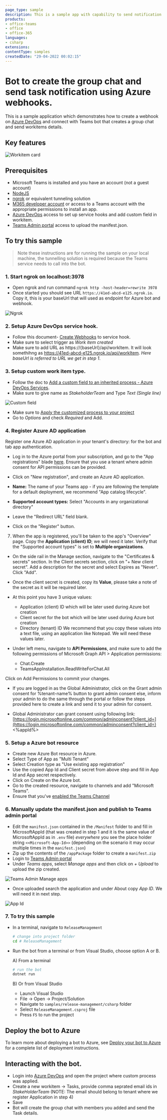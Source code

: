 ```yaml
---
page_type: sample
description: This is a sample app with capability to send notification when user creates workitem in [Azure DevOps](https://dev.azure.com) via webhooks.
products:
- office-teams
- office
- office-365
languages:
- csharp
extensions:
contentType: samples
createdDate: "29-04-2022 00:02:15"
---
```


# Bot to create the group chat and send task notification using Azure webhooks.

This is a sample application which demonstrates how to create a webhook on [Azure DevOps](https://dev.azure.com) and connect with Teams bot that creates a group chat and send workitems details.

## Key features

![Workitem card](ReleaseManagement/Images/WorkItemCard.png)


## Prerequisites

- Microsoft Teams is installed and you have an account (not a guest account)
-  [NodeJS](https://nodejs.org/en/)
-  [ngrok](https://ngrok.com/) or equivalent tunneling solution
-  [M365 developer account](https://docs.microsoft.com/en-us/microsoftteams/platform/concepts/build-and-test/prepare-your-o365-tenant) or access to a Teams account with the appropriate permissions to install an app.
-  [Azure DevOps](https://dev.azure.com) access to set up service hooks and add custom field in workitem.
-  [Teams Admin portal](https://admin.teams.microsoft.com) access to upload the manifest.json.

## To try this sample

> Note these instructions are for running the sample on your local machine, the tunnelling solution is required because
> the Teams service needs to call into the bot.

### 1. Start ngrok on localhost:3978
- Open ngrok and run command `ngrok http -host-header=rewrite 3978` 
- Once started you should see URL  `https://41ed-abcd-e125.ngrok.io`. Copy it, this is your baseUrl that will used as endpoint for Azure bot and webhook.

![Ngrok](ReleaseManagement/Images/NgrokScreenshot.png)

### 2. Setup Azure DevOps service hook.
- Follow this document- [Create Webhooks](https://docs.microsoft.com/en-us/azure/devops/service-hooks/services/webhooks?view=azure-devops) to service hook. 
- Make sure to select trigger as *Work item created*
- Make sure to add URL as https://{baseUrl}/api/workItem. It will look somethihng as https://41ed-abcd-e125.ngrok.io/api/workItem. *Here baseUrl is referred to URL we get in step 1*.

### 3. Setup custom work item type.
- Follow the doc to [Add a custom field to an inherited process - Azure DevOps Services](https://docs.microsoft.com/en-us/azure/devops/organizations/settings/work/add-custom-field?view=azure-devops). 
- Make sure to give name as *StakeholderTeam* and Type *Text (Single line)*

![Custom field](ReleaseManagement/Images/CustomField.png)
- Make sure to [Apply the customized process to your project](https://docs.microsoft.com/en-us/azure/devops/organizations/settings/work/add-custom-field?view=azure-devops#apply-the-customized-process-to-your-project)
- Go to *Options* and check *Required* and Add.

### 4. Register Azure AD application
Register one Azure AD application in your tenant's directory: for the bot and tab app authentication.

-  Log in to the Azure portal from your subscription, and go to the "App registrations" blade  [here](https://portal.azure.com/#blade/Microsoft_AAD_IAM/ActiveDirectoryMenuBlade/RegisteredApps). Ensure that you use a tenant where admin consent for API permissions can be provided.

-  Click on "New registration", and create an Azure AD application.

-  **Name:**  The name of your Teams app - if you are following the template for a default deployment, we recommend "App catalog lifecycle".

-  **Supported account types:**  Select "Accounts in any organizational directory"

-  Leave the "Redirect URL" field blank.   

- Click on the "Register" button.

7.  When the app is registered, you'll be taken to the app's "Overview" page. Copy the  **Application (client) ID**; we will need it later. Verify that the "Supported account types" is set to  **Multiple organizations**.

-  On the side rail in the Manage section, navigate to the "Certificates & secrets" section. In the Client secrets section, click on "+ New client secret". Add a description for the secret and select Expires as "Never". Click "Add".

-  Once the client secret is created, copy its  **Value**, please take a note of the secret as it will be required later.


- At this point you have 3 unique values:
    -   Application (client) ID which will be later used during Azure bot creation
    -   Client secret for the bot which will be later used during Azure bot creation
    -   Directory (tenant) ID
We recommend that you copy these values into a text file, using an application like Notepad. We will need these values later.

-  Under left menu, navigate to  **API Permissions**, and make sure to add the following permissions of Microsoft Graph API > Application permissions:
    -  Chat.Create
    -  TeamsAppInstallation.ReadWriteForChat.All

Click on Add Permissions to commit your changes.

- If you are logged in as the Global Administrator, click on the Grant admin consent for %tenant-name% button to grant admin consent else, inform your admin to do the same through the portal or follow the steps provided here to create a link and send it to your admin for consent.

- Global Administrator can grant consent using following link:  [https://login.microsoftonline.com/common/adminconsent?client_id=](https://login.microsoftonline.com/common/adminconsent?client_id=)<%appId%> 

### 5. Setup a Azure bot resource
- Create new Azure Bot resource in Azure.
- Select Type of App as "Multi Tenant"
-  Select Creation type as "Use existing app registration"
- Use the copied App Id and Client secret from above step and fill in App Id and App secret respectively.
- Click on Create on the Azure bot.   
- Go to the created resource, navigate to channels and add "Microsoft Teams".
- Ensure that you've [enabled the Teams Channel](https://docs.microsoft.com/en-us/azure/bot-service/channel-connect-teams?view=azure-bot-service-4.0)

### 6. Manually update the manifest.json and publish to Teams admin portal
- Edit the `manifest.json` contained in the  `/Manifest` folder to and fill in MicrosoftAppId (that was created in step 1 and it is the same value of MicrosoftAppId as in `.env` file) *everywhere* you see the place holder string `<<Microsoft-App-Id>>` (depending on the scenario it may occur multiple times in the `manifest.json`)
- Zip up the contents of the `/appPackage` folder to create a `manifest.zip`
- Login to [Teams Admin portal](https://admin.teams.microsoft.com) 
- Under *Teams apps*, select *Manage apps* and then click on *+ Upload* to upload the zip created.

![Teams Admin Manage apps](ReleaseManagement/Images/ManageApps.png)
- Once uploaded search the application and under About copy *App ID*. We will need it in next step.

![App Id](ReleaseManagement/Images/AppId.png)

### 7. To try this sample

- In a terminal, navigate to `ReleaseManagement`

    ```bash
    # change into project folder
    cd # ReleaseManagement
    ```

- Run the bot from a terminal or from Visual Studio, choose option A or B.

  A) From a terminal

  ```bash
  # run the bot
  dotnet run
  ```

  B) Or from Visual Studio

  - Launch Visual Studio
  - File -> Open -> Project/Solution
  - Navigate to `samples/release-management/csharp` folder
  - Select `ReleaseManagement.csproj` file
  - Press `F5` to run the project

## Deploy the bot to Azure

To learn more about deploying a bot to Azure, see [Deploy your bot to Azure](https://aka.ms/azuredeployment) for a complete list of deployment instructions.


## Interacting with the bot.
- Login into [Azure DevOps](https://dev.azure.com) and open the project where custom process was applied.
- Create a new workitem -> Tasks, provide comma seprated email ids in *StakeHolderTeam* (NOTE: The email should belong to tenant where we register Application in step 4)
- Save
- Bot will create the group chat with members you added and send the Task details.

